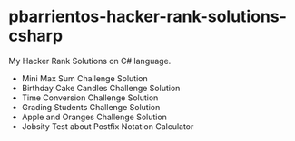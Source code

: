 # pbarrientos-hacker-rank-solutions-csharp
My Hacker Rank Solutions on C# language. 

- Mini Max Sum Challenge Solution
- Birthday Cake Candles Challenge Solution
- Time Conversion Challenge Solution
- Grading Students Challenge Solution
- Apple and Oranges Challenge Solution
- Jobsity Test about Postfix Notation Calculator